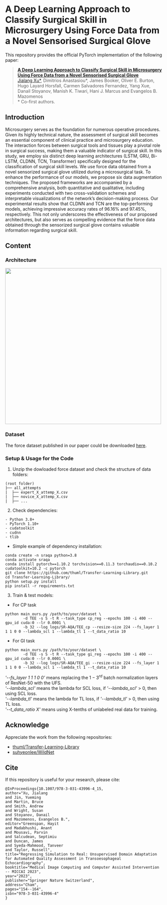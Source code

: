 # A Deep Learning Approach to Classify Surgical Skill in Microsurgery Using Force Data from a Novel Sensorised Surgical Glove
This repository provides the official PyTorch implementation of the following paper:
> [**A Deep Learning Approach to Classify Surgical Skill in Microsurgery Using Force Data from a Novel Sensorised Surgical Glove**](https://doi.org/10.3390/s23218947)<br>
> [Jialang Xu*](https://www.researchgate.net/profile/Jialang-Xu), Dimitrios Anastasiou*, James Booker, Oliver E. Burton, Hugo Layard Horsfall, Carmen Salvadores Fernandez, Yang Xue, Danail Stoyanov, Manish K. Tiwari, Hani J. Marcus and Evangelos B. Mazomenos<br>
\* Co-first authors.

## Introduction
Microsurgery serves as the foundation for numerous operative procedures. Given its highly technical nature, the assessment of surgical skill becomes an essential component of clinical practice and microsurgery education. The interaction forces between surgical tools and tissues play a pivotal role in surgical success, making them a valuable indicator of surgical skill. In this study, we employ six distinct deep learning architectures (LSTM, GRU, Bi-LSTM, CLDNN, TCN, Transformer) specifically designed for the classification of surgical skill levels. We use force data obtained from a novel sensorized surgical glove utilized during a microsurgical task. To enhance the performance of our models, we propose six data augmentation techniques. The proposed frameworks are accompanied by a comprehensive analysis, both quantitative and qualitative, including experiments conducted with two cross-validation schemes and interpretable visualizations of the network’s decision-making process. Our experimental results show that CLDNN and TCN are the top-performing models, achieving impressive accuracy rates of 96.16% and 97.45%, respectively. This not only underscores the effectiveness of our proposed architectures, but also serves as compelling evidence that the force data obtained through the sensorized surgical glove contains valuable information regarding surgical skill.

## Content
### Architecture
<img src="https://github.com/wzjialang/SR-AQA/blob/main/figure/framework_simple.png" height="500"/>


### Dataset
The force dataset published in our paper could be downloaded [here](https://doi.org/10.5522/04/24476641).

### Setup & Usage for the Code
1. Unzip the dowloaded force dataset and check the structure of data folders:
```
(root folder)
├── all_attempts
|  ├── expert_X_attemp_X.csv
|  ├── novice_X_attemp_X.csv
|  ├── ...
```

2. Check dependencies:
```
- Python 3.8+
- PyTorch 1.10+
- cudatoolkit
- cudnn
- tlib
```

- Simple example of dependency installation:
```
conda create -n sraqa python=3.8
conda activate sraqa
conda install pytorch==1.10.2 torchvision==0.11.3 torchaudio==0.10.2 cudatoolkit=10.2 -c pytorch
git clone https://github.com/thuml/Transfer-Learning-Library.git
cd Transfer-Learning-Library/
python setup.py install
pip install -r requirements.txt
```

3. Train & test models:
- For CP task
```
python main_ours.py /path/to/your/dataset \
        -d TEE -s S -t R --task_type cp_reg --epochs 100 -i 400 --gpu_id cuda:0 --lr 0.0001 \
        -b 32 --log logs/SR-AQA/TEE_cp --resize-size 224 --fs_layer 1 1 1 0 0 --lambda_scl 1 --lambda_tl 1 --t_data_ratio 10
```
- For GI task
```
python main_ours.py /path/to/your/dataset \
        -d TEE -s S -t R --task_type gi_reg --epochs 100 -i 400 --gpu_id cuda:0 --lr 0.0001 \
        -b 32 --log logs/SR-AQA/TEE_gi --resize-size 224 --fs_layer 1 1 1 0 0 --lambda_scl 1 --lambda_tl 1 --t_data_ratio 10
```

*'--fs_layer 1 1 1 0 0'* means replacing the $1- 3^{rd}$ batch normalization layers of ResNet-50 with the UFS.<br>
*'--lambda_scl'* means the lambda for SCL loss, if *'--lambda_scl'* > 0, then using SCL loss.<br>
*'--lambda_tl'* means the lambda for TL loss, if *'--lambda_tl'* > 0, then using TL loss.<br>
*'--t_data_ratio X'* means using X-tenths of unlabeled real data for training.

## Acknowledge
Appreciate the work from the following repositories:
* [thuml/Transfer-Learning-Library](https://github.com/thuml/Transfer-Learning-Library)
* [suhyeonlee/WildNet](https://github.com/suhyeonlee/WildNet)

## Cite
If this repository is useful for your research, please cite:
```
@InProceedings{10.1007/978-3-031-43996-4_15,
author="Xu, Jialang
and Jin, Yueming
and Martin, Bruce
and Smith, Andrew
and Wright, Susan
and Stoyanov, Danail
and Mazomenos, Evangelos B.",
editor="Greenspan, Hayit
and Madabhushi, Anant
and Mousavi, Parvin
and Salcudean, Septimiu
and Duncan, James
and Syeda-Mahmood, Tanveer
and Taylor, Russell",
title="Regressing Simulation to Real: Unsupervised Domain Adaptation for Automated Quality Assessment in Transoesophageal Echocardiography",
booktitle="Medical Image Computing and Computer Assisted Intervention -- MICCAI 2023",
year="2023",
publisher="Springer Nature Switzerland",
address="Cham",
pages="154--164",
isbn="978-3-031-43996-4"
}
```
